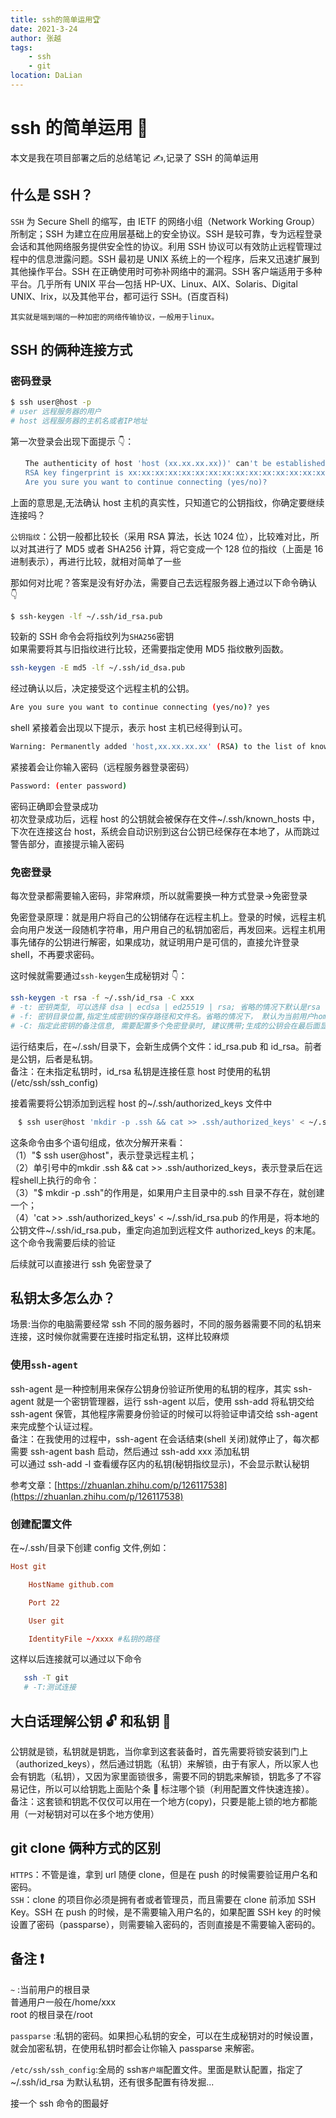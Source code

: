 ```yaml
---
title: ssh的简单运用🏆
date: 2021-3-24
author: 张越
tags:
    - ssh
    - git
location: DaLian
---
```


# ssh 的简单运用 🌼

本文是我在项目部署之后的总结笔记 ✍,记录了 SSH 的简单运用

## 什么是 SSH？

`SSH` 为 Secure Shell 的缩写，由 IETF 的网络小组（Network Working Group）所制定；SSH 为建立在应用层基础上的安全协议。SSH 是较可靠，专为远程登录会话和其他网络服务提供安全性的协议。利用 SSH 协议可以有效防止远程管理过程中的信息泄露问题。SSH 最初是 UNIX 系统上的一个程序，后来又迅速扩展到其他操作平台。SSH 在正确使用时可弥补网络中的漏洞。SSH 客户端适用于多种平台。几乎所有 UNIX 平台—包括 HP-UX、Linux、AIX、Solaris、Digital UNIX、Irix，以及其他平台，都可运行 SSH。(百度百科)

`其实就是端到端的一种加密的网络传输协议，一般用于linux。`

## SSH 的俩种连接方式

### 密码登录

```bash
$ ssh user@host -p
# user 远程服务器的用户
# host 远程服务器的主机名或者IP地址
```

第一次登录会出现下面提示 👇：

```bash
　　The authenticity of host 'host (xx.xx.xx.xx))' can't be established.
　　RSA key fingerprint is xx:xx:xx:xx:xx:xx:xx:xx:xx:xx:xx:xx:xx:xx:xx:xx.
　　Are you sure you want to continue connecting (yes/no)?
```

上面的意思是,无法确认 host 主机的真实性，只知道它的公钥指纹，你确定要继续连接吗？

`公钥指纹`：公钥一般都比较长（采用 RSA 算法，长达 1024 位），比较难对比，所以对其进行了 MD5 或者 SHA256 计算，将它变成一个 128 位的指纹（上面是 16 进制表示），再进行比较，就相对简单了一些

那如何对比呢？答案是没有好办法，需要自己去远程服务器上通过以下命令确认 👇

```bash
$ ssh-keygen -lf ~/.ssh/id_rsa.pub
```

较新的 SSH 命令会将指纹列为`SHA256`密钥  
如果需要将其与旧指纹进行比较，还需要指定使用 MD5 指纹散列函数。

```bash
ssh-keygen -E md5 -lf ~/.ssh/id_dsa.pub
```

经过确认以后，决定接受这个远程主机的公钥。

```bash
Are you sure you want to continue connecting (yes/no)? yes
```

shell 紧接着会出现以下提示，表示 host 主机已经得到认可。

```bash
Warning: Permanently added 'host,xx.xx.xx.xx' (RSA) to the list of known hosts.
```

紧接着会让你输入密码（远程服务器登录密码）

```bash
Password: (enter password)
```

密码正确即会登录成功  
初次登录成功后，远程 host 的公钥就会被保存在文件~/.ssh/known_hosts 中，下次在连接这台 host，系统会自动识别到这台公钥已经保存在本地了，从而跳过警告部分，直接提示输入密码

### 免密登录

每次登录都需要输入密码，非常麻烦，所以就需要换一种方式登录->免密登录

免密登录原理：就是用户将自己的公钥储存在远程主机上。登录的时候，远程主机会向用户发送一段随机字符串，用户用自己的私钥加密后，再发回来。远程主机用事先储存的公钥进行解密，如果成功，就证明用户是可信的，直接允许登录 shell，不再要求密码。

这时候就需要通过`ssh-keygen`生成秘钥对 👇：

```bash
ssh-keygen -t rsa -f ~/.ssh/id_rsa -C xxx
# -t: 密钥类型, 可以选择 dsa | ecdsa | ed25519 | rsa; 省略的情况下默认是rsa
# -f: 密钥目录位置,指定生成密钥的保存路径和文件名。省略的情况下， 默认为当前用户home路径下的.ssh隐藏目录, 也就是~/.ssh/, 同时默认密钥文件名以id_rsa开头.
# -C: 指定此密钥的备注信息, 需要配置多个免密登录时, 建议携带;生成的公钥会在最后面显示此备注信息
```

运行结束后，在~/.ssh/目录下，会新生成俩个文件：id_rsa.pub 和 id_rsa。前者是公钥，后者是私钥。  
备注：在未指定私钥时，id_rsa 私钥是连接任意 host 时使用的私钥(/etc/ssh/ssh_config)

接着需要将公钥添加到远程 host 的~/.ssh/authorized_keys 文件中

```bash
　$ ssh user@host 'mkdir -p .ssh && cat >> .ssh/authorized_keys' < ~/.ssh/id_rsa.pub
```

这条命令由多个语句组成，依次分解开来看：  
（1）"$ ssh user@host"，表示登录远程主机；  
（2）单引号中的mkdir .ssh && cat >> .ssh/authorized_keys，表示登录后在远程shell上执行的命令：  
（3）"$ mkdir -p .ssh"的作用是，如果用户主目录中的.ssh 目录不存在，就创建一个；  
（4）'cat >> .ssh/authorized_keys' < ~/.ssh/id_rsa.pub 的作用是，将本地的公钥文件~/.ssh/id_rsa.pub，重定向追加到远程文件 authorized_keys 的末尾。
这个命令我需要后续的验证

后续就可以直接进行 ssh 免密登录了

## 私钥太多怎么办？

场景:当你的电脑需要经常 ssh 不同的服务器时，不同的服务器需要不同的私钥来连接，这时候你就需要在连接时指定私钥，这样比较麻烦

### 使用`ssh-agent`

ssh-agent 是一种控制用来保存公钥身份验证所使用的私钥的程序，其实 ssh-agent 就是一个密钥管理器，运行 ssh-agent 以后，使用 ssh-add 将私钥交给 ssh-agent 保管，其他程序需要身份验证的时候可以将验证申请交给 ssh-agent 来完成整个认证过程。  
备注：在我使用的过程中，ssh-agent 在会话结束(shell 关闭)就停止了，每次都需要 ssh-agent bash 启动，然后通过 ssh-add xxx 添加私钥  
可以通过 ssh-add -l 查看缓存区内的私钥(秘钥指纹显示)，不会显示默认秘钥

参考文章：[https://zhuanlan.zhihu.com/p/126117538](https://zhuanlan.zhihu.com/p/126117538)

### 创建配置文件

在~/.ssh/目录下创建 config 文件,例如：

```conf
Host git

    HostName github.com

    Port 22

    User git

    IdentityFile ~/xxxx #私钥的路径
```

这样以后连接就可以通过以下命令

```bash
   ssh -T git
   # -T:测试连接
```

## 大白话理解公钥 🔓 和私钥 🔑

公钥就是锁，私钥就是钥匙，当你拿到这套装备时，首先需要将锁安装到门上（authorized_keys），然后通过钥匙（私钥）来解锁，由于有家人，所以家人也会有钥匙（私钥），又因为家里面锁很多，需要不同的钥匙来解锁，钥匙多了不容易记住，所以可以给钥匙上面贴个条 📄 标注哪个锁（利用配置文件快速连接）。  
 备注：这套锁和钥匙不仅仅可以用在一个地方(copy)，只要是能上锁的地方都能用（一对秘钥对可以在多个地方使用）

## git clone 俩种方式的区别

`HTTPS`：不管是谁，拿到 url 随便 clone，但是在 push 的时候需要验证用户名和密码。  
`SSH`：clone 的项目你必须是拥有者或者管理员，而且需要在 clone 前添加 SSH Key。SSH 在 push 的时候，是不需要输入用户名的，如果配置 SSH key 的时候设置了密码（passparse），则需要输入密码的，否则直接是不需要输入密码的。

## 备注 ❗

`~` :当前用户的根目录  
 普通用户一般在/home/xxx  
 root 的根目录在/root

`passparse` :私钥的密码。如果担心私钥的安全，可以在生成秘钥对的时候设置，就会加密私钥，在使用私钥时都会让你输入 passparse 来解密。

`/etc/ssh/ssh_config`:全局的 ssh`客户端`配置文件。里面是默认配置，指定了~/.ssh/id_rsa 为默认私钥，还有很多配置有待发掘...

接一个 ssh 命令的图最好
